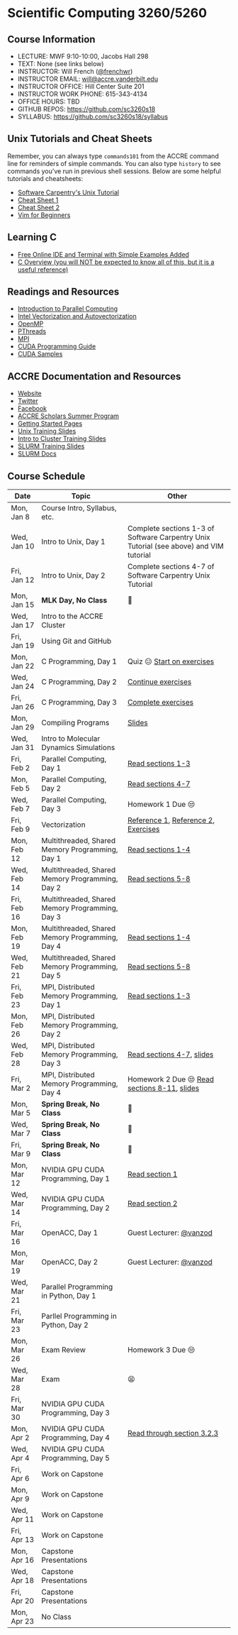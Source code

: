 # Scientific Computing 3260/5260

## Course Information

* LECTURE: MWF 9:10-10:00, Jacobs Hall 298
* TEXT: None (see links below)
* INSTRUCTOR: Will French ([@frenchwr](https://www.github.com/frenchwr)) 
* INSTRUCTOR EMAIL: will@accre.vanderbilt.edu
* INSTRUCTOR OFFICE: Hill Center Suite 201
* INSTRUCTOR WORK PHONE: 615-343-4134
* OFFICE HOURS: TBD
* GITHUB REPOS: <https://github.com/sc3260s18>
* SYLLABUS: <https://github.com/sc3260s18/syllabus>

## Unix Tutorials and Cheat Sheets

Remember, you can always type ```commands101``` from the ACCRE command line for reminders of simple commands. You can also type ```history``` to see commands you've run in previous shell sessions. Below are some helpful tutorials and cheatsheets:

* [Software Carpentry's Unix Tutorial](http://swcarpentry.github.io/shell-novice/)
* [Cheat Sheet 1](http://cheatsheetworld.com/programming/unix-linux-cheat-sheet/)
* [Cheat Sheet 2](http://www.rain.org/~mkummel/unix.html)
* [Vim for Beginners](https://computers.tutsplus.com/tutorials/vim-for-beginners--cms-21118)

## Learning C

* [Free Online IDE and Terminal with Simple Examples Added](https://goo.gl/7IFXQQ)
* [C Overview (you will NOT be expected to know all of this, but it is a useful reference)](https://www.tutorialspoint.com/cprogramming/c_quick_guide.htm)

## Readings and Resources

* [Introduction to Parallel Computing](https://computing.llnl.gov/tutorials/parallel_comp/)
* [Intel Vectorization and Autovectorization](https://d3f8ykwhia686p.cloudfront.net/1live/intel/CompilerAutovectorizationGuide.pdf)
* [OpenMP](https://computing.llnl.gov/tutorials/openMP/)
* [PThreads](https://computing.llnl.gov/tutorials/pthreads/)
* [MPI](https://computing.llnl.gov/tutorials/mpi/)
* [CUDA Programming Guide](http://docs.nvidia.com/cuda/cuda-c-programming-guide/#axzz3RIOMQW00)
* [CUDA Samples](http://docs.nvidia.com/cuda/cuda-samples/#axzz3VXLfSt6h)

## ACCRE Documentation and Resources

* [Website](http://www.accre.vanderbilt.edu/)
* [Twitter](https://twitter.com/ACCREVandy)
* [Facebook](https://www.facebook.com/accrevandy/)
* [ACCRE Scholars Summer Program](http://www.accre.vanderbilt.edu/?page_id=3063)
* [Getting Started Pages](http://www.accre.vanderbilt.edu/?page_id=303)
* [Unix Training Slides](http://www.accre.vanderbilt.edu/wp-content/uploads/2012/03/NewIntroToUnix.pdf)
* [Intro to Cluster Training Slides](http://www.accre.vanderbilt.edu/wp-content/uploads/2017/06/intro_to_cluster.pdf)
* [SLURM Training Slides](http://www.accre.vanderbilt.edu/wp-content/uploads/2016/08/intro_to_slurm.pdf)
* [SLURM Docs](http://www.accre.vanderbilt.edu/?page_id=2154)

## Course Schedule

**Date** | **Topic** | **Other**
--- | --- | ---
Mon, Jan 8 | Course Intro, Syllabus, etc. | 
Wed, Jan 10 | Intro to Unix, Day 1 | Complete sections 1-3 of Software Carpentry Unix Tutorial (see above) and VIM tutorial
Fri, Jan 12 | Intro to Unix, Day 2 | Complete sections 4-7 of Software Carpentry Unix Tutorial
Mon, Jan 15 | **MLK Day, No Class** | :no_good:
Wed, Jan 17 | Intro to the ACCRE Cluster |
Fri, Jan 19 | Using Git and GitHub |
Mon, Jan 22 | C Programming, Day 1 | Quiz :expressionless: [Start on exercises](https://github.com/sc3260s17/Cprogramming/blob/master/C-Programming-Exercises.pdf)
Wed, Jan 24 | C Programming, Day 2 | [Continue exercises](https://github.com/sc3260s17/Cprogramming/blob/master/C-Programming-Exercises.pdf)
Fri, Jan 26 | C Programming, Day 3 | [Complete exercises](https://github.com/sc3260s17/Cprogramming/blob/master/C-Programming-Exercises.pdf)
Mon, Jan 29 | Compiling Programs | [Slides](http://www.accre.vanderbilt.edu/wp-content/uploads/2017/01/compiling_programs.pdf)
Wed, Jan 31 | Intro to Molecular Dynamics Simulations |
Fri, Feb 2 | Parallel Computing, Day 1 | [Read sections 1-3](https://computing.llnl.gov/tutorials/parallel_comp/)
Mon, Feb 5 | Parallel Computing, Day 2 | [Read sections 4-7](https://computing.llnl.gov/tutorials/parallel_comp/)
Wed, Feb 7 | Parallel Computing, Day 3 | Homework 1 Due :unamused:
Fri, Feb 9 | Vectorization | [Reference 1](http://www.insideloop.io/blog/2014/10/14/arrays-part-iii-vectorization/), [Reference 2](https://d3f8ykwhia686p.cloudfront.net/1live/intel/CompilerAutovectorizationGuide.pdf), [Exercises](https://github.com/sc3260s17/vectorization)
Mon, Feb 12 | Multithreaded, Shared Memory Programming, Day 1 | [Read sections 1-4](https://computing.llnl.gov/tutorials/openMP/)
Wed, Feb 14 | Multithreaded, Shared Memory Programming, Day 2 | [Read sections 5-8](https://computing.llnl.gov/tutorials/openMP/)
Fri, Feb 16 | Multithreaded, Shared Memory Programming, Day 3 |
Mon, Feb 19 | Multithreaded, Shared Memory Programming, Day 4 | [Read sections 1-4](https://computing.llnl.gov/tutorials/pthreads/)
Wed, Feb 21 | Multithreaded, Shared Memory Programming, Day 5 | [Read sections 5-8](https://computing.llnl.gov/tutorials/pthreads/)
Fri, Feb 23 | MPI, Distributed Memory Programming, Day 1 | [Read sections 1-3](https://computing.llnl.gov/tutorials/mpi/)
Mon, Feb 26 | MPI, Distributed Memory Programming, Day 2 |
Wed, Feb 28 | MPI, Distributed Memory Programming, Day 3 | [Read sections 4-7](https://computing.llnl.gov/tutorials/mpi/), [slides](http://www.accre.vanderbilt.edu/wp-content/uploads/2014/12/mpi_02.pdf)
Fri, Mar 2 | MPI, Distributed Memory Programming, Day 4 | Homework 2 Due :unamused: [Read sections 8-11](https://computing.llnl.gov/tutorials/mpi/), [slides](http://www.accre.vanderbilt.edu/wp-content/uploads/2014/12/mpi_03.pdf)
Mon, Mar 5 | **Spring Break, No Class**  | :no_good:
Wed, Mar 7 | **Spring Break, No Class** | :no_good:
Fri, Mar 9 | **Spring Break, No Class** | :no_good:
Mon, Mar 12 | NVIDIA GPU CUDA Programming, Day 1 | [Read section 1](http://docs.nvidia.com/cuda/cuda-c-programming-guide/#axzz3RIOMQW00)
Wed, Mar 14 | NVIDIA GPU CUDA Programming, Day 2 | [Read section 2](http://docs.nvidia.com/cuda/cuda-c-programming-guide/#axzz3RIOMQW00)
Fri, Mar 16 | OpenACC, Day 1 | Guest Lecturer: [@vanzod](https://www.github.com/vanzod)
Mon, Mar 19 | OpenACC, Day 2 | Guest Lecturer: [@vanzod](https://www.github.com/vanzod)
Wed, Mar 21 | Parallel Programming in Python, Day 1 |
Fri, Mar 23 | Parllel Programming in Python, Day 2 |
Mon, Mar 26 | Exam Review | Homework 3 Due :unamused:
Wed, Mar 28 | Exam | :tired_face:
Fri, Mar 30 | NVIDIA GPU CUDA Programming, Day 3 |
Mon, Apr 2 | NVIDIA GPU CUDA Programming, Day 4 | [Read through section 3.2.3](http://docs.nvidia.com/cuda/cuda-c-programming-guide/#axzz3RIOMQW00)
Wed, Apr 4 | NVIDIA GPU CUDA Programming, Day 5 |
Fri, Apr 6 | Work on Capstone |
Mon, Apr 9 | Work on Capstone |
Wed, Apr 11 | Work on Capstone |
Fri, Apr 13 | Work on Capstone |
Mon, Apr 16 | Capstone Presentations |
Wed, Apr 18 | Capstone Presentations |
Fri, Apr 20 | Capstone Presentations |
Mon, Apr 23 | No Class |
